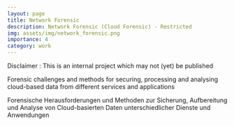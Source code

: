 ```yaml
---
layout: page
title: Network Forensic
description: Network Forensic (Cloud Forensic) - Restricted
img: assets/img/network_forensic.png
importance: 4
category: work
---
```


Disclaimer : This is an internal project which may not (yet) be published

Forensic challenges and methods for securing, processing and analysing 
cloud-based data from different services and applications

Forensische Herausforderungen und Methoden zur Sicherung, Aufbereitung und Analyse von
Cloud-basierten Daten unterschiedlicher Dienste und Anwendungen

